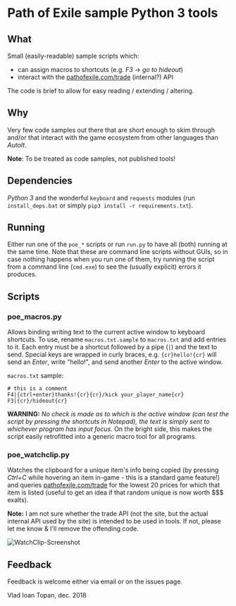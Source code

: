 # Path of Exile sample Python 3 tools


## What

Small (easily-readable) sample scripts which:
- can assign macros to shortcuts (e.g. *F3* -> *go to hideout*)
- interact with the [pathofexile.com/trade]() (internal?) API

The code is brief to allow for easy reading / extending / altering.


## Why

Very few code samples out there that are short enough to skim through and/or that interact with
the game ecosystem from other languages than *AutoIt*.

**Note**: To be treated as code samples, not published tools!


## Dependencies

*Python 3* and the wonderful `keyboard` and `requests` modules (run `install_deps.bat` or simply
`pip3 install -r requirements.txt`).


## Running

Either run one of the `poe_*` scripts or run `run.py` to have all (both) running at the same time.
Note that these are command line scripts without GUIs, so in case nothing happens when you run
one of them, try running the script from a command line (`cmd.exe`) to see the (usually explicit)
errors it produces.


## Scripts


### poe_macros.py

Allows binding writing text to the current active window to keyboard shortcuts. To use, rename
`macros.txt.sample` to `macros.txt` and add entries to it. Each entry must be a shortcut followed
by a pipe (`|`) and the text to send. Special keys are wrapped in curly braces, e.g.
`{cr}hello!{cr}` will send an *Enter*, write "hello!", and send another *Enter* to the active
window.

`macros.txt` sample:

~~~
# this is a comment
F4|{ctrl+enter}thanks!{cr}{cr}/kick your_player_name{cr}
F3|{cr}/hideout{cr}
~~~

**WARNING:** *No check is made as to which is the active window (can test the script by pressing
the shortcuts in Notepad), the text is simply sent to whichever program has input focus.* On the
bright side, this makes the script easily retrofitted into a generic macro tool for all programs.


### poe_watchclip.py

Watches the clipboard for a unique item's info being copied (by pressing *Ctrl+C* while hovering
an item in-game - this is a standard game feature!) and queries [pathofexile.com/trade]() for the
lowest 20 prices for which that item is listed (useful to get an idea if that random unique is
now worth $$$ exalts).

**Note:** I am not sure whether the trade API (not the site, but the actual internal API used by
the site) is intended to be used in tools. If not, please let me know & I'll remove the offending
code.

![WatchClip-Screenshot](raw/master/img/clipwatch-screenshot.png)


## Feedback

Feedback is welcome either via email or on the issues page.

Vlad Ioan Topan, dec. 2018

